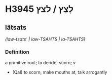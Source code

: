 # H3945 לָצַץ / לצץ

## lâtsats

_(law-tsats' | law-TSAHTS | la-TSAHTS)_

### Definition

a primitive root; to deride; scorn; v

- (Qal) to scorn, make mouths at, talk arrogantly
